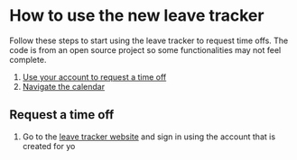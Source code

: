 # How to use the new leave tracker
Follow these steps to start using the leave tracker to request time offs. The code is from an open source project so some functionalities may not feel complete. 
 1. [Use your account to request a time off](#Request)
 2. [Navigate the calendar](http://example.com/) 

## <a name="Request"></a> Request a time off

 1. Go to the [leave tracker website](http://leavemanager.altumview.com/jorani) and sign in using the account that is created for yo

<!--stackedit_data:
eyJoaXN0b3J5IjpbMTIxNTA0NDUxMCwxNjE1MTE1NjQsMTQ2Mz
c1MDY5Miw3NTU3MjcwODYsLTEwNTIyMDQ5NDAsMTg0NzM2NjYy
NCwxNTk0OTQ2MTg0LC02MDM4NzMxMCwtMTEyMjU3MzMxNiw1Mj
U4NjY2MTYsLTUzMTYxNTI4MywtNTEwOTQ0MjY0LC0xNTk5OTE2
MDIxLDg2OTMyMzI0Nl19
-->
